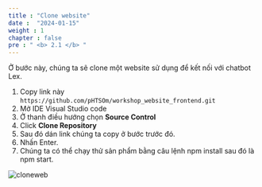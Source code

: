 ```yaml
---
title : "Clone website"
date :  "2024-01-15" 
weight : 1 
chapter : false
pre : " <b> 2.1 </b> "
---
```


Ở bước này, chúng ta sẽ clone một website sử dụng để kết nối với chatbot Lex.

1. Copy link này ``https://github.com/pHTSOm/workshop_website_frontend.git``
2. Mở IDE Visual Studio code
3. Ở thanh điều hướng chọn **Source Control**
4. Click **Clone Repository**
5. Sau đó dán link chúng ta copy ở bước trước đó.
6. Nhấn Enter.
7. Chúng ta có thể chạy thử sản phẩm bằng câu lệnh npm install sau đó là npm start.

![cloneweb](/images/2.prerequisite/RunAppInLocal.png)